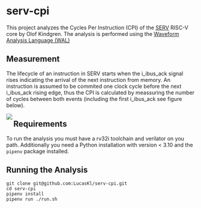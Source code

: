 # serv-cpi
This project analyzes the Cycles Per Instruction (CPI) of the [SERV](https://github.com/olofk/serv) RISC-V core by Olof Kindgren. The analysis is performed using the [Waveform Analysis Language (WAL)](https://github.com/ics-jku/wal)

## Measurement
The lifecycle of an instruction in SERV starts when the i_ibus_ack signal rises indicating the arrival of the next instruction from memory. An instruction is assumed to be commited one clock cycle before the next i_ibus_ack rising edge, thus the CPI is calculated by meassuring the number of cycles between both events (including the first i_ibus_ack see figure below).

<img align="left" src="https://svg.wavedrom.com/{signal%3A [%0A%20%20%20 { name%3A 'clk'%2C%0A%09%09wave%3A 'p............'}%2C%0A%09{ name%3A 'i_ibus_ack'%2C%0A%09%09wave%3A '0..10..|..10.'%2C%0A%20%20%20%20%20%20%20 node%3A '...a......b'%2C%0A%09%09data%3A '9 9 6 6 9 9 6 6 9 9 '}%2C%0A%20 %09{ name%3A 'i_ibus_rdt'%2C%0A%09%09wave%3A '0..30..|..30.'%2C%0A%09%09data%3A 'inst1 inst2'}%2C%0A%20 %0A]%2C%0A%20 edge%3A ['a~b CPI']%2C%0A%20 config%3A {%0A%20 %09hscale%3A 2%0A%20 }%2C%0Ahead%3A{%0A%20%20%20%20%20%20 tick%3A0%2C%0A%20%20%20%20%20%20 every%3A2%2C%0A}}%0A"/>

## Requirements
To run the analysis you must have a rv32i toolchain and verilator on you path. Additionally you need a Python installation with version < 3.10 and the `pipenv` package installed.

## Running the Analysis
```
git clone git@github.com:LucasKl/serv-cpi.git
cd serv-cpi
pipenv install
pipenv run ./run.sh
```